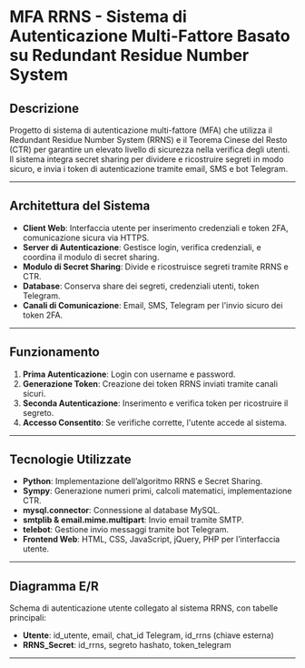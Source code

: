 # MFA RRNS - Sistema di Autenticazione Multi-Fattore Basato su Redundant Residue Number System

## Descrizione

Progetto di sistema di autenticazione multi-fattore (MFA) che utilizza il Redundant Residue Number System (RRNS) e il Teorema Cinese del Resto (CTR) per garantire un elevato livello di sicurezza nella verifica degli utenti. Il sistema integra secret sharing per dividere e ricostruire segreti in modo sicuro, e invia i token di autenticazione tramite email, SMS e bot Telegram.

---

## Architettura del Sistema

- **Client Web**: Interfaccia utente per inserimento credenziali e token 2FA, comunicazione sicura via HTTPS.
- **Server di Autenticazione**: Gestisce login, verifica credenziali, e coordina il modulo di secret sharing.
- **Modulo di Secret Sharing**: Divide e ricostruisce segreti tramite RRNS e CTR.
- **Database**: Conserva share dei segreti, credenziali utenti, token Telegram.
- **Canali di Comunicazione**: Email, SMS, Telegram per l'invio sicuro dei token 2FA.

---

## Funzionamento

1. **Prima Autenticazione**: Login con username e password.
2. **Generazione Token**: Creazione dei token RRNS inviati tramite canali sicuri.
3. **Seconda Autenticazione**: Inserimento e verifica token per ricostruire il segreto.
4. **Accesso Consentito**: Se verifiche corrette, l'utente accede al sistema.

---

## Tecnologie Utilizzate

- **Python**: Implementazione dell’algoritmo RRNS e Secret Sharing.
- **Sympy**: Generazione numeri primi, calcoli matematici, implementazione CTR.
- **mysql.connector**: Connessione al database MySQL.
- **smtplib & email.mime.multipart**: Invio email tramite SMTP.
- **telebot**: Gestione invio messaggi tramite bot Telegram.
- **Frontend Web**: HTML, CSS, JavaScript, jQuery, PHP per l’interfaccia utente.

---

## Diagramma E/R

Schema di autenticazione utente collegato al sistema RRNS, con tabelle principali:

- **Utente**: id_utente, email, chat_id Telegram, id_rrns (chiave esterna)
- **RRNS_Secret**: id_rrns, segreto hashato, token_telegram

---
